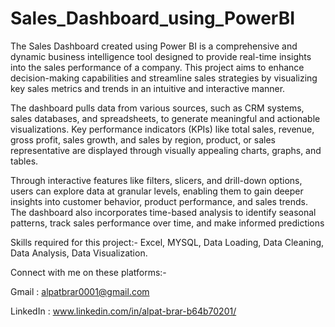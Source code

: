# Sales_Dashboard_using_PowerBI

The Sales Dashboard created using Power BI is a comprehensive and dynamic business intelligence tool designed to provide real-time insights into the sales performance of a company. This project aims to enhance decision-making capabilities and streamline sales strategies by visualizing key sales metrics and trends in an intuitive and interactive manner.

The dashboard pulls data from various sources, such as CRM systems, sales databases, and spreadsheets, to generate meaningful and actionable visualizations. Key performance indicators (KPIs) like total sales, revenue, gross profit, sales growth, and sales by region, product, or sales representative are displayed through visually appealing charts, graphs, and tables.

Through interactive features like filters, slicers, and drill-down options, users can explore data at granular levels, enabling them to gain deeper insights into customer behavior, product performance, and sales trends. The dashboard also incorporates time-based analysis to identify seasonal patterns, track sales performance over time, and make informed predictions

Skills required for this project:- Excel, MYSQL, Data Loading, Data Cleaning, Data Analysis, Data Visualization.

Connect with me on these platforms:-

Gmail : alpatbrar0001@gmail.com 

LinkedIn : www.linkedin.com/in/alpat-brar-b64b70201/
